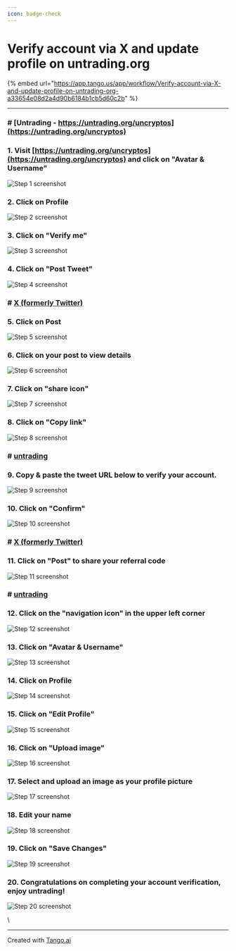 ```yaml
---
icon: badge-check
---
```


# Verify account via X and update profile on untrading.org



{% embed url="https://app.tango.us/app/workflow/Verify-account-via-X-and-update-profile-on-untrading-org-a33654e08d2a4d90b6184b1cb5d60c2b" %}

***

### # [Untrading - https://untrading.org/uncryptos](https://untrading.org/uncryptos)

### 1. Visit [https://untrading.org/uncryptos](https://untrading.org/uncryptos) and click on "Avatar & Username"

![Step 1 screenshot](https://images.tango.us/workflows/a33654e0-8d2a-4d90-b618-4b1cb5d60c2b/steps/62de23e8-c049-4bb6-bfd9-f979d23e8ed7/dbd8aaa8-e1ef-40ea-a957-3bc35cc791be.png?crop=focalpoint\&fit=crop\&fp-x=0.0909\&fp-y=0.8791\&fp-z=2.1942\&w=1200\&border=2%2CF4F2F7\&border-radius=8%2C8%2C8%2C8\&border-radius-inner=8%2C8%2C8%2C8\&blend-align=bottom\&blend-mode=normal\&blend-x=0\&blend-w=1200\&blend64=aHR0cHM6Ly9pbWFnZXMudGFuZ28udXMvc3RhdGljL21hZGUtd2l0aC10YW5nby13YXRlcm1hcmstdjIucG5n\&mark-x=34\&mark-y=535\&m64=aHR0cHM6Ly9pbWFnZXMudGFuZ28udXMvc3RhdGljL2JsYW5rLnBuZz9tYXNrPWNvcm5lcnMmYm9yZGVyPTQlMkNGRjc0NDImdz00MTAmaD03NSZmaXQ9Y3JvcCZjb3JuZXItcmFkaXVzPTEw)

### 2. Click on Profile

![Step 2 screenshot](https://images.tango.us/workflows/a33654e0-8d2a-4d90-b618-4b1cb5d60c2b/steps/b6d521bd-f43e-4de4-a6d1-0f924e918e76/b31086b7-5903-4a8b-82de-812639cde778.png?crop=focalpoint\&fit=crop\&fp-x=0.0655\&fp-y=0.3002\&fp-z=2.9618\&w=1200\&border=2%2CF4F2F7\&border-radius=8%2C8%2C8%2C8\&border-radius-inner=8%2C8%2C8%2C8\&blend-align=bottom\&blend-mode=normal\&blend-x=0\&blend-w=1200\&blend64=aHR0cHM6Ly9pbWFnZXMudGFuZ28udXMvc3RhdGljL21hZGUtd2l0aC10YW5nby13YXRlcm1hcmstdjIucG5n\&mark-x=166\&mark-y=349\&m64=aHR0cHM6Ly9pbWFnZXMudGFuZ28udXMvc3RhdGljL2JsYW5rLnBuZz9tYXNrPWNvcm5lcnMmYm9yZGVyPTQlMkNGRjc0NDImdz0xMzQmaD04MSZmaXQ9Y3JvcCZjb3JuZXItcmFkaXVzPTEw)

### 3. Click on "Verify me"

![Step 3 screenshot](https://images.tango.us/workflows/a33654e0-8d2a-4d90-b618-4b1cb5d60c2b/steps/dac95c04-d695-4932-8014-fec1396b47e3/2346e50e-00a3-4236-9466-c1a154e369b0.png?crop=focalpoint\&fit=crop\&fp-x=0.5003\&fp-y=0.5774\&fp-z=2.7021\&w=1200\&border=2%2CF4F2F7\&border-radius=8%2C8%2C8%2C8\&border-radius-inner=8%2C8%2C8%2C8\&blend-align=bottom\&blend-mode=normal\&blend-x=0\&blend-w=1200\&blend64=aHR0cHM6Ly9pbWFnZXMudGFuZ28udXMvc3RhdGljL21hZGUtd2l0aC10YW5nby13YXRlcm1hcmstdjIucG5n\&mark-x=486\&mark-y=339\&m64=aHR0cHM6Ly9pbWFnZXMudGFuZ28udXMvc3RhdGljL2JsYW5rLnBuZz9tYXNrPWNvcm5lcnMmYm9yZGVyPTQlMkNGRjc0NDImdz0yMjcmaD0xMDEmZml0PWNyb3AmY29ybmVyLXJhZGl1cz0xMA%3D%3D)

### 4. Click on "Post Tweet"

![Step 4 screenshot](https://images.tango.us/workflows/a33654e0-8d2a-4d90-b618-4b1cb5d60c2b/steps/b3edde1e-22fd-4737-8257-d6e33b85bc7b/3771f747-a208-4d85-b541-e573b2afcea4.png?crop=focalpoint\&fit=crop\&fp-x=0.5594\&fp-y=0.5644\&fp-z=2.0005\&w=1200\&border=2%2CF4F2F7\&border-radius=8%2C8%2C8%2C8\&border-radius-inner=8%2C8%2C8%2C8\&blend-align=bottom\&blend-mode=normal\&blend-x=0\&blend-w=1200\&blend64=aHR0cHM6Ly9pbWFnZXMudGFuZ28udXMvc3RhdGljL21hZGUtd2l0aC10YW5nby13YXRlcm1hcmstdjIucG5n\&mark-x=360\&mark-y=343\&m64=aHR0cHM6Ly9pbWFnZXMudGFuZ28udXMvc3RhdGljL2JsYW5rLnBuZz9tYXNrPWNvcm5lcnMmYm9yZGVyPTQlMkNGRjc0NDImdz00ODAmaD05MyZmaXQ9Y3JvcCZjb3JuZXItcmFkaXVzPTEw)

### # [X (formerly Twitter)](https://x.com)

### 5. Click on Post

![Step 5 screenshot](https://images.tango.us/workflows/a33654e0-8d2a-4d90-b618-4b1cb5d60c2b/steps/4fa8dcb3-af29-4e33-b978-dd23098ae6ba/d1c36a03-35f6-47d5-8846-9feb38745e95.png?crop=focalpoint\&fit=crop\&fp-x=0.6629\&fp-y=0.3836\&fp-z=2.8680\&w=1200\&border=2%2CF4F2F7\&border-radius=8%2C8%2C8%2C8\&border-radius-inner=8%2C8%2C8%2C8\&blend-align=bottom\&blend-mode=normal\&blend-x=0\&blend-w=1200\&blend64=aHR0cHM6Ly9pbWFnZXMudGFuZ28udXMvc3RhdGljL21hZGUtd2l0aC10YW5nby13YXRlcm1hcmstdjIucG5n\&mark-x=516\&mark-y=341\&m64=aHR0cHM6Ly9pbWFnZXMudGFuZ28udXMvc3RhdGljL2JsYW5rLnBuZz9tYXNrPWNvcm5lcnMmYm9yZGVyPTQlMkNGRjc0NDImdz0xNjgmaD05OCZmaXQ9Y3JvcCZjb3JuZXItcmFkaXVzPTEw)

### 6. Click on your post to view details

![Step 6 screenshot](https://images.tango.us/workflows/a33654e0-8d2a-4d90-b618-4b1cb5d60c2b/steps/ee118b31-7da4-41b3-aa78-7542f0eae3c3/01f7aab8-de1f-466e-b3a9-29b774ea0669.png?crop=focalpoint\&fit=crop\&fp-x=0.4627\&fp-y=0.2942\&fp-z=1.4425\&w=1200\&border=2%2CF4F2F7\&border-radius=8%2C8%2C8%2C8\&border-radius-inner=8%2C8%2C8%2C8\&blend-align=bottom\&blend-mode=normal\&blend-x=0\&blend-w=1200\&blend64=aHR0cHM6Ly9pbWFnZXMudGFuZ28udXMvc3RhdGljL21hZGUtd2l0aC10YW5nby13YXRlcm1hcmstdjIucG5n\&mark-x=260\&mark-y=192\&m64=aHR0cHM6Ly9pbWFnZXMudGFuZ28udXMvc3RhdGljL2JsYW5rLnBuZz9tYXNrPWNvcm5lcnMmYm9yZGVyPTQlMkNGRjc0NDImdz02ODEmaD0yNzcmZml0PWNyb3AmY29ybmVyLXJhZGl1cz0xMA%3D%3D)

### 7. Click on "share icon"

![Step 7 screenshot](https://images.tango.us/workflows/a33654e0-8d2a-4d90-b618-4b1cb5d60c2b/steps/280d6448-877e-4ba4-abc0-8d9c8c458e98/94de2cf6-56dc-4fa3-8be0-8672d66a7483.png?crop=focalpoint\&fit=crop\&fp-x=0.6369\&fp-y=0.4256\&fp-z=2.8253\&w=1200\&border=2%2CF4F2F7\&border-radius=8%2C8%2C8%2C8\&border-radius-inner=8%2C8%2C8%2C8\&blend-align=bottom\&blend-mode=normal\&blend-x=0\&blend-w=1200\&blend64=aHR0cHM6Ly9pbWFnZXMudGFuZ28udXMvc3RhdGljL21hZGUtd2l0aC10YW5nby13YXRlcm1hcmstdjIucG5n\&mark-x=566\&mark-y=330\&m64=aHR0cHM6Ly9pbWFnZXMudGFuZ28udXMvc3RhdGljL2JsYW5rLnBuZz9tYXNrPWNvcm5lcnMmYm9yZGVyPTQlMkNGRjc0NDImdz02OCZoPTExOSZmaXQ9Y3JvcCZjb3JuZXItcmFkaXVzPTEw)

### 8. Click on "Copy link"

![Step 8 screenshot](https://images.tango.us/workflows/a33654e0-8d2a-4d90-b618-4b1cb5d60c2b/steps/1d4c8c6f-d582-4ed2-88c5-783524bf5e28/7397fa7e-0eb7-418b-acc5-8696701e4fb8.png?crop=focalpoint\&fit=crop\&fp-x=0.5662\&fp-y=0.4246\&fp-z=2.1726\&w=1200\&border=2%2CF4F2F7\&border-radius=8%2C8%2C8%2C8\&border-radius-inner=8%2C8%2C8%2C8\&blend-align=bottom\&blend-mode=normal\&blend-x=0\&blend-w=1200\&blend64=aHR0cHM6Ly9pbWFnZXMudGFuZ28udXMvc3RhdGljL21hZGUtd2l0aC10YW5nby13YXRlcm1hcmstdjIucG5n\&mark-x=391\&mark-y=346\&m64=aHR0cHM6Ly9pbWFnZXMudGFuZ28udXMvc3RhdGljL2JsYW5rLnBuZz9tYXNrPWNvcm5lcnMmYm9yZGVyPTQlMkNGRjc0NDImdz00MTgmaD04OCZmaXQ9Y3JvcCZjb3JuZXItcmFkaXVzPTEw)

### # [untrading](https://untrading.org/verify/twitter)

### 9. Copy & paste the tweet URL below to verify your account.

![Step 9 screenshot](https://images.tango.us/workflows/a33654e0-8d2a-4d90-b618-4b1cb5d60c2b/steps/a57b4016-8c3c-401c-8747-7a54e47f85d8/0d1d9634-8ccd-4620-84c6-df5f27023db8.png?crop=focalpoint\&fit=crop\&fp-x=0.6275\&fp-y=0.3786\&fp-z=1.9238\&w=1200\&border=2%2CF4F2F7\&border-radius=8%2C8%2C8%2C8\&border-radius-inner=8%2C8%2C8%2C8\&blend-align=bottom\&blend-mode=normal\&blend-x=0\&blend-w=1200\&blend64=aHR0cHM6Ly9pbWFnZXMudGFuZ28udXMvc3RhdGljL21hZGUtd2l0aC10YW5nby13YXRlcm1hcmstdjIucG5n\&mark-x=260\&mark-y=348\&m64=aHR0cHM6Ly9pbWFnZXMudGFuZ28udXMvc3RhdGljL2JsYW5rLnBuZz9tYXNrPWNvcm5lcnMmYm9yZGVyPTQlMkNGRjc0NDImdz02ODAmaD04NCZmaXQ9Y3JvcCZjb3JuZXItcmFkaXVzPTEw)

### 10. Click on "Confirm"

![Step 10 screenshot](https://images.tango.us/workflows/a33654e0-8d2a-4d90-b618-4b1cb5d60c2b/steps/48bc817e-136f-4744-9e9f-ce66babaa4ec/2d826149-8dad-46fd-90ff-47e79b8baf13.png?crop=focalpoint\&fit=crop\&fp-x=0.5594\&fp-y=0.5764\&fp-z=2.0005\&w=1200\&border=2%2CF4F2F7\&border-radius=8%2C8%2C8%2C8\&border-radius-inner=8%2C8%2C8%2C8\&blend-align=bottom\&blend-mode=normal\&blend-x=0\&blend-w=1200\&blend64=aHR0cHM6Ly9pbWFnZXMudGFuZ28udXMvc3RhdGljL21hZGUtd2l0aC10YW5nby13YXRlcm1hcmstdjIucG5n\&mark-x=360\&mark-y=343\&m64=aHR0cHM6Ly9pbWFnZXMudGFuZ28udXMvc3RhdGljL2JsYW5rLnBuZz9tYXNrPWNvcm5lcnMmYm9yZGVyPTQlMkNGRjc0NDImdz00ODAmaD05MyZmaXQ9Y3JvcCZjb3JuZXItcmFkaXVzPTEw)

### # [X (formerly Twitter)](https://x.com)

### 11. Click on "Post" to share your referral code

![Step 11 screenshot](https://images.tango.us/workflows/a33654e0-8d2a-4d90-b618-4b1cb5d60c2b/steps/efd45e2a-13ee-44f0-83a7-e8f28eb2d566/8ff98905-3c85-4982-97f5-072a207eaab3.png?crop=focalpoint\&fit=crop\&fp-x=0.6629\&fp-y=0.5275\&fp-z=2.8680\&w=1200\&border=2%2CF4F2F7\&border-radius=8%2C8%2C8%2C8\&border-radius-inner=8%2C8%2C8%2C8\&blend-align=bottom\&blend-mode=normal\&blend-x=0\&blend-w=1200\&blend64=aHR0cHM6Ly9pbWFnZXMudGFuZ28udXMvc3RhdGljL21hZGUtd2l0aC10YW5nby13YXRlcm1hcmstdjIucG5n\&mark-x=516\&mark-y=341\&m64=aHR0cHM6Ly9pbWFnZXMudGFuZ28udXMvc3RhdGljL2JsYW5rLnBuZz9tYXNrPWNvcm5lcnMmYm9yZGVyPTQlMkNGRjc0NDImdz0xNjgmaD05OCZmaXQ9Y3JvcCZjb3JuZXItcmFkaXVzPTEw)

### # [untrading](https://untrading.org/uncryptos)

### 12. Click on the "navigation icon" in the upper left corner

![Step 12 screenshot](https://images.tango.us/workflows/a33654e0-8d2a-4d90-b618-4b1cb5d60c2b/steps/0505feb6-1ae6-4d91-a3be-33b4d1fb2a59/177a1db2-f39a-4a19-bad4-b1fc36c3425c.png?crop=focalpoint\&fit=crop\&fp-x=0.0292\&fp-y=0.0320\&fp-z=3.0677\&w=1200\&border=2%2CF4F2F7\&border-radius=8%2C8%2C8%2C8\&border-radius-inner=8%2C8%2C8%2C8\&blend-align=bottom\&blend-mode=normal\&blend-x=0\&blend-w=1200\&blend64=aHR0cHM6Ly9pbWFnZXMudGFuZ28udXMvc3RhdGljL21hZGUtd2l0aC10YW5nby13YXRlcm1hcmstdjIucG5n\&mark-x=76\&mark-y=45\&m64=aHR0cHM6Ly9pbWFnZXMudGFuZ28udXMvc3RhdGljL2JsYW5rLnBuZz9tYXNrPWNvcm5lcnMmYm9yZGVyPTQlMkNGRjc0NDImdz02MiZoPTYyJmZpdD1jcm9wJmNvcm5lci1yYWRpdXM9MTA%3D)

### 13. Click on "Avatar & Username"

![Step 13 screenshot](https://images.tango.us/workflows/a33654e0-8d2a-4d90-b618-4b1cb5d60c2b/steps/be04e41c-ae54-4fe3-bbe7-89ecbe222f42/7f33b7ac-0e93-4e65-a275-dd26638e903b.png?crop=focalpoint\&fit=crop\&fp-x=0.0665\&fp-y=0.8796\&fp-z=2.9004\&w=1200\&border=2%2CF4F2F7\&border-radius=8%2C8%2C8%2C8\&border-radius-inner=8%2C8%2C8%2C8\&blend-align=bottom\&blend-mode=normal\&blend-x=0\&blend-w=1200\&blend64=aHR0cHM6Ly9pbWFnZXMudGFuZ28udXMvc3RhdGljL21hZGUtd2l0aC10YW5nby13YXRlcm1hcmstdjIucG5n\&mark-x=154\&mark-y=468\&m64=aHR0cHM6Ly9pbWFnZXMudGFuZ28udXMvc3RhdGljL2JsYW5rLnBuZz9tYXNrPWNvcm5lcnMmYm9yZGVyPTQlMkNGRjc0NDImdz0xNTYmaD03OSZmaXQ9Y3JvcCZjb3JuZXItcmFkaXVzPTEw)

### 14. Click on Profile

![Step 14 screenshot](https://images.tango.us/workflows/a33654e0-8d2a-4d90-b618-4b1cb5d60c2b/steps/c6035794-e66b-41c6-be85-0b98d0f34e2c/cc6bd98f-936f-4db6-80ac-83b0237c9ee8.png?crop=focalpoint\&fit=crop\&fp-x=0.0655\&fp-y=0.3002\&fp-z=2.9618\&w=1200\&border=2%2CF4F2F7\&border-radius=8%2C8%2C8%2C8\&border-radius-inner=8%2C8%2C8%2C8\&blend-align=bottom\&blend-mode=normal\&blend-x=0\&blend-w=1200\&blend64=aHR0cHM6Ly9pbWFnZXMudGFuZ28udXMvc3RhdGljL21hZGUtd2l0aC10YW5nby13YXRlcm1hcmstdjIucG5n\&mark-x=166\&mark-y=349\&m64=aHR0cHM6Ly9pbWFnZXMudGFuZ28udXMvc3RhdGljL2JsYW5rLnBuZz9tYXNrPWNvcm5lcnMmYm9yZGVyPTQlMkNGRjc0NDImdz0xMzQmaD04MSZmaXQ9Y3JvcCZjb3JuZXItcmFkaXVzPTEw)

### 15. Click on "Edit Profile"

![Step 15 screenshot](https://images.tango.us/workflows/a33654e0-8d2a-4d90-b618-4b1cb5d60c2b/steps/fa1318a2-6a87-40d6-a6de-946064f31a46/2cdb1e6e-9e66-4b3f-83d2-17f11f17c446.png?crop=focalpoint\&fit=crop\&fp-x=0.2790\&fp-y=0.9101\&fp-z=2.0005\&w=1200\&border=2%2CF4F2F7\&border-radius=8%2C8%2C8%2C8\&border-radius-inner=8%2C8%2C8%2C8\&blend-align=bottom\&blend-mode=normal\&blend-x=0\&blend-w=1200\&blend64=aHR0cHM6Ly9pbWFnZXMudGFuZ28udXMvc3RhdGljL21hZGUtd2l0aC10YW5nby13YXRlcm1hcmstdjIucG5n\&mark-x=360\&mark-y=593\&m64=aHR0cHM6Ly9pbWFnZXMudGFuZ28udXMvc3RhdGljL2JsYW5rLnBuZz9tYXNrPWNvcm5lcnMmYm9yZGVyPTQlMkNGRjc0NDImdz00ODAmaD05MyZmaXQ9Y3JvcCZjb3JuZXItcmFkaXVzPTEw)

### 16. Click on "Upload image"

![Step 16 screenshot](https://images.tango.us/workflows/a33654e0-8d2a-4d90-b618-4b1cb5d60c2b/steps/dc2e01a8-3183-43e9-b4cd-6c1f3066c457/5ba02182-0d85-4d6c-8ec9-663ed43bcc53.png?crop=focalpoint\&fit=crop\&fp-x=0.4302\&fp-y=0.4805\&fp-z=2.3697\&w=1200\&border=2%2CF4F2F7\&border-radius=8%2C8%2C8%2C8\&border-radius-inner=8%2C8%2C8%2C8\&blend-align=bottom\&blend-mode=normal\&blend-x=0\&blend-w=1200\&blend64=aHR0cHM6Ly9pbWFnZXMudGFuZ28udXMvc3RhdGljL21hZGUtd2l0aC10YW5nby13YXRlcm1hcmstdjIucG5n\&mark-x=427\&mark-y=345\&m64=aHR0cHM6Ly9pbWFnZXMudGFuZ28udXMvc3RhdGljL2JsYW5rLnBuZz9tYXNrPWNvcm5lcnMmYm9yZGVyPTQlMkNGRjc0NDImdz0zNDcmaD04OSZmaXQ9Y3JvcCZjb3JuZXItcmFkaXVzPTEw)

### 17. Select and upload an image as your profile picture

![Step 17 screenshot](https://images.tango.us/workflows/a33654e0-8d2a-4d90-b618-4b1cb5d60c2b/steps/a9eb4c1c-10c4-4e61-bd84-6c90e422d3e2/38c5dbdc-fad4-4096-8e08-2931bd9d9167.png?crop=focalpoint\&fit=crop\&w=1200\&border=2%2CF4F2F7\&border-radius=8%2C8%2C8%2C8\&border-radius-inner=8%2C8%2C8%2C8\&blend-align=bottom\&blend-mode=normal\&blend-x=0\&blend-w=1200\&blend64=aHR0cHM6Ly9pbWFnZXMudGFuZ28udXMvc3RhdGljL21hZGUtd2l0aC10YW5nby13YXRlcm1hcmstdjIucG5n)

### 18. Edit your name

![Step 18 screenshot](https://images.tango.us/workflows/a33654e0-8d2a-4d90-b618-4b1cb5d60c2b/steps/1e5e3247-4165-41dd-8501-7f67ea1fd2e1/92af9630-4eba-49da-a5c7-94ec09a02724.png?crop=focalpoint\&fit=crop\&fp-x=0.5779\&fp-y=0.7822\&fp-z=1.5854\&w=1200\&border=2%2CF4F2F7\&border-radius=8%2C8%2C8%2C8\&border-radius-inner=8%2C8%2C8%2C8\&blend-align=bottom\&blend-mode=normal\&blend-x=0\&blend-w=1200\&blend64=aHR0cHM6Ly9pbWFnZXMudGFuZ28udXMvc3RhdGljL21hZGUtd2l0aC10YW5nby13YXRlcm1hcmstdjIucG5n\&mark-x=203\&mark-y=476\&m64=aHR0cHM6Ly9pbWFnZXMudGFuZ28udXMvc3RhdGljL2JsYW5rLnBuZz9tYXNrPWNvcm5lcnMmYm9yZGVyPTQlMkNGRjc0NDImdz03OTQmaD02OSZmaXQ9Y3JvcCZjb3JuZXItcmFkaXVzPTEw)

### 19. Click on "Save Changes"

![Step 19 screenshot](https://images.tango.us/workflows/a33654e0-8d2a-4d90-b618-4b1cb5d60c2b/steps/39f0aa12-ca45-4ba5-a62b-e5d9ed322f0f/6fb40140-b388-42c2-b618-678f5ab32c66.png?crop=focalpoint\&fit=crop\&fp-x=0.4484\&fp-y=0.9101\&fp-z=2.0005\&w=1200\&border=2%2CF4F2F7\&border-radius=8%2C8%2C8%2C8\&border-radius-inner=8%2C8%2C8%2C8\&blend-align=bottom\&blend-mode=normal\&blend-x=0\&blend-w=1200\&blend64=aHR0cHM6Ly9pbWFnZXMudGFuZ28udXMvc3RhdGljL21hZGUtd2l0aC10YW5nby13YXRlcm1hcmstdjIucG5n\&mark-x=360\&mark-y=593\&m64=aHR0cHM6Ly9pbWFnZXMudGFuZ28udXMvc3RhdGljL2JsYW5rLnBuZz9tYXNrPWNvcm5lcnMmYm9yZGVyPTQlMkNGRjc0NDImdz00ODAmaD05MyZmaXQ9Y3JvcCZjb3JuZXItcmFkaXVzPTEw)

### 20. Congratulations on completing your account verification, enjoy untrading!

![Step 20 screenshot](https://images.tango.us/workflows/a33654e0-8d2a-4d90-b618-4b1cb5d60c2b/steps/190cfcfc-af6b-4a46-9e58-6b87b3a523e3/513bc89e-fb75-4af4-9abd-5873a68431ca.png?crop=focalpoint\&fit=crop\&fp-x=0.1499\&fp-y=0.2677\&fp-z=1.9499\&w=1200\&border=2%2CF4F2F7\&border-radius=8%2C8%2C8%2C8\&border-radius-inner=8%2C8%2C8%2C8\&blend-align=bottom\&blend-mode=normal\&blend-x=0\&blend-w=1200\&blend64=aHR0cHM6Ly9pbWFnZXMudGFuZ28udXMvc3RhdGljL21hZGUtd2l0aC10YW5nby13YXRlcm1hcmstdjIucG5n\&mark-x=102\&mark-y=274\&m64=aHR0cHM6Ly9pbWFnZXMudGFuZ28udXMvc3RhdGljL2JsYW5rLnBuZz9tYXNrPWNvcm5lcnMmYm9yZGVyPTQlMkNGRjc0NDImdz00OTgmaD0yMzEmZml0PWNyb3AmY29ybmVyLXJhZGl1cz0xMA%3D%3D)

\


***

Created with [Tango.ai](https://tango.ai/?utm_source=markdown\&utm_medium=markdown\&utm_campaign=workflow%20export%20links)
